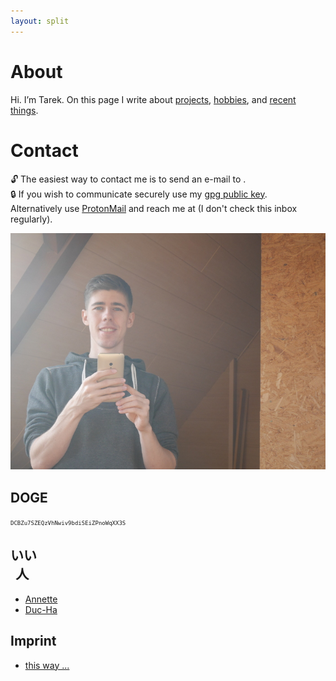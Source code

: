 ```yaml
---
layout: split
---
```


# About
Hi. I’m Tarek. On this page I write about [projects](/projects), [hobbies](/hobby), and [recent things](/blog).

# Contact
🔓 The easiest way to contact me is to send an e-mail to <span id="inb4mail" title="you can't highlight and copy this, sorry"></span>.  
🔒 If you wish to communicate securely use my [gpg public key](assets/dl/tarek_saier_gpg_public_key.asc).  
Alternatively use [ProtonMail](https://protonmail.com/) and reach me at <span id="inb4mail2" title="you can't highlight and copy this, sorry"></span> (I don't check this inbox regularly).

<!-- sep -->

<!-- sep -->

<!-- sep -->

![](assets/img/misc/P1050583.jpg)

<!-- split -->

## DOGE
<span style="font-family: monospace; font-size: 9px;">DCBZu7SZEQzVhNwiv9bdiSEiZPnoWqXX3S</span>

<!-- sep -->

## いい<br>&thinsp;&nbsp;人
* [Annette](http://penguinlyawesome.tumblr.com)
* [Duc-Ha](http://coldbloodedness.blogspot.com)
<!-- * [Eric](http://erics.bplaced.de/) domain expired? -->
<!-- * [Michael](http://www.goodchapy.com/) domain expired? -->
<!-- * [Wolfgang](http://vehk.de/) domain expired? -->

<!-- sep -->

## Imprint
* [this way ...](/imprint)
